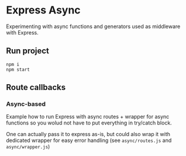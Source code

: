 # Express Async

Experimenting with async functions and generators used as middleware with Express.

## Run project

```
npm i
npm start
```

## Route callbacks

### Async-based

Example how to run Express with async routes + wrapper for async functions so you wolud not have to put everything in try/catch block.

One can actually pass it to express as-is, but could also wrap it with dedicated wrapper for easy error handling (see `async/routes.js` and `async/wrapper.js`)